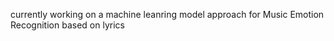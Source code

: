 currently working on a machine leanring model approach for Music Emotion Recognition based on lyrics 

